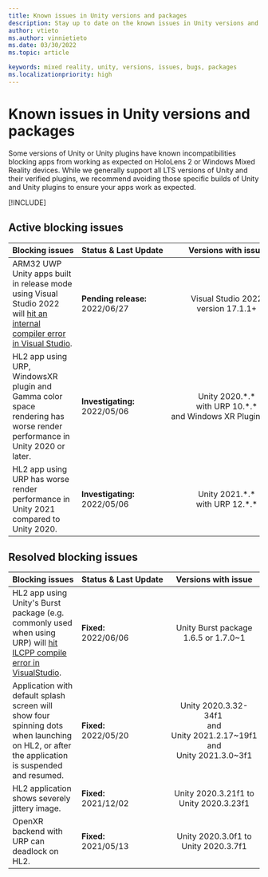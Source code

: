 ```yaml
---
title: Known issues in Unity versions and packages
description: Stay up to date on the known issues in Unity versions and packages.
author: vtieto
ms.author: vinnietieto
ms.date: 03/30/2022
ms.topic: article

keywords: mixed reality, unity, versions, issues, bugs, packages
ms.localizationpriority: high
---
```


# Known issues in Unity versions and packages

Some versions of Unity or Unity plugins have known incompatibilities blocking apps from working as expected on HoloLens 2 or Windows Mixed Reality devices.  While we generally support all LTS versions of Unity and their verified plugins, we recommend avoiding those specific builds of Unity and Unity plugins to ensure your apps work as expected.

[!INCLUDE[](includes/xr/recommended-version.md)]

## Active blocking issues

<!-- When updating this table, BE SURE TO ALSO UPDATE /develop/unity/includes/xr/recommended-version.md! -->

| Blocking&nbsp;issues | Status&nbsp;&&nbsp;Last&nbsp;Update | &nbsp;&nbsp;Versions&nbsp;with&nbsp;issue&nbsp;&nbsp; | &nbsp;&nbsp;Mitigation&nbsp;&nbsp; |
| :----------- | :----- | :--------------: | :--------------: |
| ARM32 UWP Unity apps built in release mode using Visual Studio&nbsp;2022 will [hit an internal compiler error in Visual Studio](https://developercommunity.visualstudio.com/t/uwp-arm-32-build-fails-with-fatal-error-c1001-inte/1697106#T-N10059007). | **Pending release:**<br />2022/06/27 | Visual Studio&nbsp;2022<br />version 17.1.1+ | Use Visual Studio&nbsp;2019 or 2022 version <= 17.0 |
| HL2 app using URP, WindowsXR plugin and Gamma color space rendering has worse render performance in Unity 2020 or later. | **Investigating:**<br />2022/05/06 | Unity 2020.\*.\* <br/> with URP 10.\*.\* <br/> and&nbsp;Windows&nbsp;XR&nbsp;Plugin&nbsp;4.\*.\*| Upgrade to OpenXR Plugin instead of WindowsXR plugin |
| HL2 app using URP has worse render performance in Unity 2021 compared to Unity 2020. | **Investigating:**<br />2022/05/06 | Unity 2021.\*.\* <br/> with URP 12.\*.\* | Either avoid URP in Unity&nbsp;2021 or use URP in Unity&nbsp;2020.LTS |

## Resolved blocking issues

| Blocking&nbsp;issues | Status&nbsp;&&nbsp;Last&nbsp;Update | &nbsp;&nbsp;Versions&nbsp;with&nbsp;issue&nbsp;&nbsp; | &nbsp;&nbsp;Versions&nbsp;with&nbsp;fixes&nbsp;&nbsp; |
| :----------- | :----- | :--------------: | :--------------: |
| HL2 app using Unity's Burst package (e.g. commonly used when using URP) will [hit ILCPP compile error in VisualStudio](https://issuetracker.unity3d.com/issues/build-fails-with-error-mono-dot-cecil-dot-assemblyresolutionexception-failed-to-resolve-assembly-when-unity-iap-is-in-the-project). | **Fixed:**<br />2022/06/06 | Unity Burst package <br/> 1.6.5 or 1.7.0~1 | Use Unity Burst package 1.6.6 or 1.7.2 or later versions. |
| Application with default splash screen will show four spinning dots when launching on HL2, or after the application is suspended and resumed. | **Fixed:**<br />2022/05/20 | Unity&nbsp;2020.3.32-34f1&nbsp;</br>and Unity&nbsp;2021.2.17~19f1 and Unity&nbsp;2021.3.0~3f1| Use Unity&nbsp;2020.3.35f1 or Unity&nbsp;2021.3.4f1 or later |
| HL2 application shows severely jittery image. | **Fixed:**<br />2021/12/02 | Unity 2020.3.21f1 to <br />Unity 2020.3.23f1 | Use Unity 2020.3.24f1<br /> and later |
| OpenXR backend with URP can deadlock on HL2. | **Fixed:**<br />2021/05/13 | Unity 2020.3.0f1 to <br />Unity 2020.3.7f1 | Use Unity 2020.3.8f1<br /> and later |

